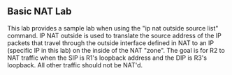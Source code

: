 ## Basic NAT Lab
This lab provides a sample lab when using the "ip nat outside source list" command. IP NAT outside is used to translate the source address of the IP packets that travel through the outside interface defined in NAT to an IP (specific IP in this lab) on the inside of the NAT "zone". The goal is for R2 to NAT traffic when the SIP is R1's loopback address and the DIP is R3's loopback. All other traffic should not be NAT'd.
